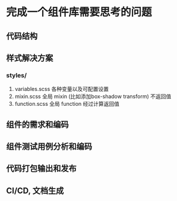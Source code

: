 

# 完成一个组件库需要思考的问题

## 代码结构
## 样式解决方案  
### styles/
1. variables.scss 各种变量以及可配置设置
2. mixin.scss 全局 mixin (比如添加box-shadow transform) 不返回值
3. function.scss 全局 function 经过计算返回值
## 组件的需求和编码 
## 组件测试用例分析和编码 
## 代码打包输出和发布
## CI/CD, 文档生成